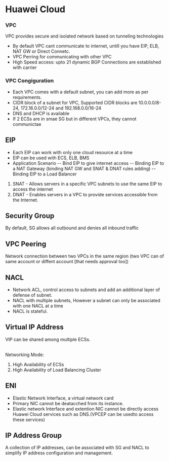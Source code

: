 # Huawei Cloud

### VPC
VPC provides secure and isolated network based on tunneling technologies
- By default VPC cant communicate to internet, untill you have EIP, ELB, NAT GW or Direct Connetc.
- VPC Perring for communicating with other VPC
- High Speed access: upto 21 dynamic BGP Connections are established with carrier

### VPC Congiguration 
- Each VPC comes with a default subnet, you can add more as per requirements.
- CIDR block of a subnet for VPC, Supported CIDR blocks are 10.0.0.0/8-24, 172.16.0.0/12-24 and 192.168.0.0/16-24
- DNS and DHCP is available
- If 2 ECSs are in smae SG but in different VPCs, they cannot communictae

## EIP
- Each EIP can work with only one cloud resource at a time
- EIP can be used with ECS, ELB, BMS
- Application Scenario
-- Bind EIP to give internet access
-- Binding EIP to a NAT Gateway (binding NAT GW and SNAT & DNAT rules adding)
-- Binding EIP to a Load Balancer

1. SNAT - Allows servers in a specific VPC subnets to use the same EIP to access the internet
2. DNAT - Enables servers in a VPC to provide services accessible from the Internet.

## Security Group
By default, SG allows all outbound and denies all inbound traffic

## VPC Peering
Network connection between two VPCs in the same region (two VPC can of same account or diffent account [that needs approval too])


## NACL
- Network ACL, control access to subnets and add an additional layer of defense of subnet.
- NACL with multiple subnets, However a subnet can only be associated with one NACL at a time
- NACL is stateful.

## Virtual IP Address
VIP can be shared among multiple ECSs.

<br>
Networking Mode:

1. High Availability of ECSs
2. High Availability of Load Balancing Cluster

## ENI
- Elastic Network Interface, a virtual network card
- Primary NIC cannot be deatacched from its instance.
- Elastic network Interface and extention NIC cannot be directly access Huawei Cloud services such as DNS.(VPCEP can be usedto access these services)

## IP Address Group
A collection of IP addresses, can be associated with SG and NACL to simplify IP address configuration and management.

